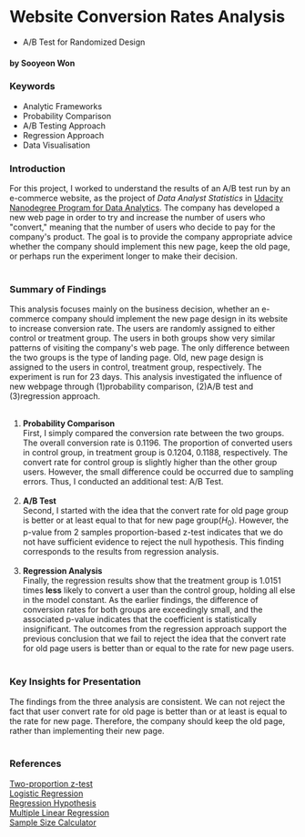 # Website Conversion Rates Analysis 
- A/B Test for Randomized Design 

#### by Sooyeon Won 

### Keywords 
- Analytic Frameworks 
- Probability Comparison
- A/B Testing Approach
- Regression Approach
- Data Visualisation


### Introduction
For this project, I worked to understand the results of an A/B test run by an e-commerce website, as the project of _Data Analyst Statistics_ in [Udacity Nanodegree Program for Data Analytics](https://www.udacity.com/course/data-analyst-nanodegree--nd002).  The company has developed a new web page in order to try and increase the number of users who "convert," meaning that the number of users who decide to pay for the company's product. The goal is to provide the company appropriate advice whether the company should implement this new page, keep the old page, or perhaps run the experiment longer to make their decision.
<br><br>

### Summary of Findings
This analysis focuses mainly on the business decision, whether an e-commerce company should implement the new page design in its website to increase conversion rate. The users are randomly assigned to either control or treatment group. The users in both groups show very similar patterns of visiting the company's web page. The only difference between the two groups is the type of landing page. Old, new page design is assigned to the users in control, treatment group, respectively. The experiment is run for 23 days. This analysis investigated the influence of new webpage through (1)probability comparison, (2)A/B test and (3)regression approach. <br><br>
   1. **Probability Comparison** <br>
   First, I simply compared the conversion rate between the two groups. The overall conversion rate is 0.1196. The proportion of converted users in control group, in treatment group is 0.1204, 0.1188, respectively. The convert rate for control group is slightly higher than the other group users. However, the small difference could be occurred due to sampling errors. Thus, I conducted an additional test: A/B Test. <br><br>
   2. **A/B Test**<br>
   Second, I started with the idea that the convert rate for old page group is better or at least equal to that for new page group($H_0$). However, the p-value from 2 samples proportion-based z-test indicates that we do not have sufficient evidence to reject the null hypothesis. This finding corresponds to the results from regression analysis. <br><br>
   3. **Regression Analysis**<br>
   Finally, the regression results show that the treatment group is 1.0151 times **less** likely to convert a user than the control group, holding all else in the model constant. As the earlier findings, the difference of conversion rates for both groups are exceedingly small, and the associated p-value indicates that the coefficient is statistically insignificant. The outcomes from the regression approach support the previous conclusion that we fail to reject the idea that the convert rate for old page users is better than or equal to the rate for new page users. 
<br><br>

### Key Insights for Presentation

The findings from the three analysis are consistent. We can not reject the fact that user convert rate for old page is better than or at least is equal to the rate for new page. Therefore, the company should keep the old page, rather than implementing their new page. <br><br>

### References 
[Two-proportion z-test](https://sonalake.com/latest/hypothesis-testing-of-proportion-based-samples/) <br>
[Logistic Regression](https://www.statsmodels.org/stable/generated/statsmodels.discrete.discrete_model.Logit.html) <br>
[Regression Hypothesis](https://statisticsbyjim.com/regression/interpret-coefficients-p-values-regression/) <br>
[Multiple Linear Regression](https://onlinelibrary.wiley.com/doi/pdf/10.1197/j.aem.2003.09.006#:~:text=Multiple%20linear%20regression%20allows%20the,individual%20factor%20with%20the%20outcome.) <br>
[Sample Size Calculator](https://www.evanmiller.org/ab-testing/sample-size.html) <br>
